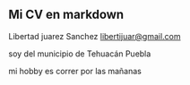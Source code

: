 ## Mi CV en markdown

Libertad juarez Sanchez libertijuar@gmail.com 

soy del municipio de Tehuacán Puebla

mi hobby es correr por las mañanas